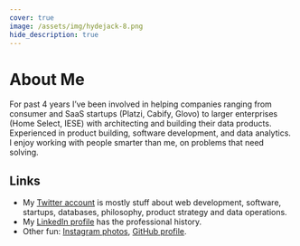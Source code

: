 ```yaml
---
cover: true
image: /assets/img/hydejack-8.png
hide_description: true
---
```


# About Me
For past 4 years I’ve been involved in helping companies ranging from consumer and SaaS startups (Platzi, Cabify, Glovo) to larger enterprises (Home Select, IESE) with architecting and building their data products. Experienced in product building, software development, and data analytics. I enjoy working with people smarter than me, on problems that need solving. 

## Links
* My <a href= "https://twitter.com/DannyProl">Twitter account</a> is mostly stuff about web development, software, startups, databases, philosophy, product strategy and data operations.
* My <a href="https://www.linkedin.com/in/dannyprol/">LinkedIn profile</a> has the professional history.
* Other fun: <a href="https://www.instagram.com/dannyprol/">Instagram photos</a>, <a href="https://github.com/dprol">GitHub profile</a>.
